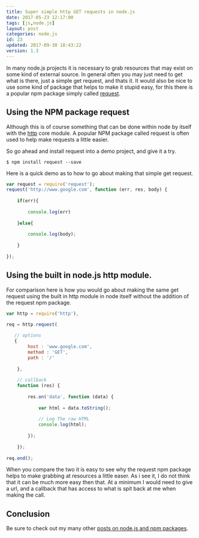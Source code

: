 ```yaml
---
title: Super simple http GET requests in node.js
date: 2017-05-23 12:17:00
tags: [js,node.js]
layout: post
categories: node.js
id: 23
updated: 2017-09-30 18:43:22
version: 1.3
---
```


In many node.js projects it is necessary to grab resources that may exist on some kind of external source. In general often you may just need to get what is there, just a simple get request, and thats it. It would also be nice to use some kind of package that helps to make it stupid easy, for this there is a popular npm package simply called [request](https://www.npmjs.com/package/request).

<!-- more -->

## Using the NPM package request

Although this is of course something that can be done within node by itself with the [http](https://nodejs.org/api/http.html) core module. A popular NPM package called request is often used to help make requests a little easier.

So go ahead and install request into a demo project, and give it a try.

```
$ npm install request --save
```

Here is a quick demo as to how to go about making that simple get request.

```js
var request = require('request');
request('http://www.google.com', function (err, res, body) {
 
    if(err){
 
        console.log(err)
 
    }else{
 
        console.log(body);
 
    }
 
});
```

## Using the built in node.js http module.

For comparison here is how you would go about making the same get request using the built in http module in node itself without the addition of the request npm package.

```js
var http = require('http'),
 
req = http.request(

   // options
   {
        host : 'www.google.com',
        method : 'GET',
        path : '/'
 
    }, 
 
    // callback
    function (res) {
 
        res.on('data', function (data) {
 
            var html = data.toString();
 
            // Log The raw HTML
            console.log(html);
 
        });
 
    });
 
req.end();
```

When you compare the two it is easy to see why the request npm package helps to make grabbing at resources a little easer. As i see it, I do not think that it can be much more easy then that. At a minimum I would need to give a url, and a callback that has access to what is spit back at me when making the call.

## Conclusion

Be sure to check out my many other [posts on node.js and npm packages](/categories/node-js/).